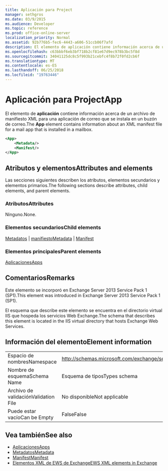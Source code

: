 ```yaml
---
title: Aplicación para Project
manager: sethgros
ms.date: 03/9/2015
ms.audience: Developer
ms.topic: reference
ms.prod: office-online-server
localization_priority: Normal
ms.assetid: 92b776b5-fec6-4443-a606-51ccb06f7afd
description: El elemento de aplicación contiene información acerca de un archivo de manifiesto XML para una aplicación de correo que se instala en un buzón de correo.
ms.openlocfilehash: c63bbbf6eb3bf718b2cf81e67d9ec978b3bc5f8d
ms.sourcegitcommit: 34041125dc8c5f993b21cebfc4f8b72f0fd2cb6f
ms.translationtype: MT
ms.contentlocale: es-ES
ms.lasthandoff: 06/25/2018
ms.locfileid: "19763446"
---
```

# <a name="app"></a><span data-ttu-id="fd0b5-103">Aplicación para Project</span><span class="sxs-lookup"><span data-stu-id="fd0b5-103">App</span></span>

<span data-ttu-id="fd0b5-104">El elemento de **aplicación** contiene información acerca de un archivo de manifiesto XML para una aplicación de correo que se instala en un buzón de correo.</span><span class="sxs-lookup"><span data-stu-id="fd0b5-104">The **App** element contains information about an XML manifest file for a mail app that is installed in a mailbox.</span></span> 
  
```XML
<App>
    <Metadata/>
    <Manifest/>
</App>
```

## <a name="attributes-and-elements"></a><span data-ttu-id="fd0b5-105">Atributos y elementos</span><span class="sxs-lookup"><span data-stu-id="fd0b5-105">Attributes and elements</span></span>

<span data-ttu-id="fd0b5-106">Las secciones siguientes describen los atributos, elementos secundarios y elementos primarios.</span><span class="sxs-lookup"><span data-stu-id="fd0b5-106">The following sections describe attributes, child elements, and parent elements.</span></span>
  
### <a name="attributes"></a><span data-ttu-id="fd0b5-107">Atributos</span><span class="sxs-lookup"><span data-stu-id="fd0b5-107">Attributes</span></span>

<span data-ttu-id="fd0b5-108">Ninguno.</span><span class="sxs-lookup"><span data-stu-id="fd0b5-108">None.</span></span>
  
### <a name="child-elements"></a><span data-ttu-id="fd0b5-109">Elementos secundarios</span><span class="sxs-lookup"><span data-stu-id="fd0b5-109">Child elements</span></span>

<span data-ttu-id="fd0b5-110">[Metadatos](metadata-ex15websvcsotherref.md) | [manifiesto](manifest.md)</span><span class="sxs-lookup"><span data-stu-id="fd0b5-110">[Metadata](metadata-ex15websvcsotherref.md) | [Manifest](manifest.md)</span></span>
  
### <a name="parent-elements"></a><span data-ttu-id="fd0b5-111">Elementos principales</span><span class="sxs-lookup"><span data-stu-id="fd0b5-111">Parent elements</span></span>

[<span data-ttu-id="fd0b5-112">Aplicaciones</span><span class="sxs-lookup"><span data-stu-id="fd0b5-112">Apps</span></span>](apps.md)
  
## <a name="remarks"></a><span data-ttu-id="fd0b5-113">Comentarios</span><span class="sxs-lookup"><span data-stu-id="fd0b5-113">Remarks</span></span>

<span data-ttu-id="fd0b5-114">Este elemento se incorporó en Exchange Server 2013 Service Pack 1 (SP1).</span><span class="sxs-lookup"><span data-stu-id="fd0b5-114">This element was introduced in Exchange Server 2013 Service Pack 1 (SP1).</span></span>
  
<span data-ttu-id="fd0b5-115">El esquema que describe este elemento se encuentra en el directorio virtual IIS que hospeda los servicios Web Exchange.</span><span class="sxs-lookup"><span data-stu-id="fd0b5-115">The schema that describes this element is located in the IIS virtual directory that hosts Exchange Web Services.</span></span>
  
## <a name="element-information"></a><span data-ttu-id="fd0b5-116">Información del elemento</span><span class="sxs-lookup"><span data-stu-id="fd0b5-116">Element information</span></span>

|||
|:-----|:-----|
|<span data-ttu-id="fd0b5-117">Espacio de nombres</span><span class="sxs-lookup"><span data-stu-id="fd0b5-117">Namespace</span></span>  <br/> |http://schemas.microsoft.com/exchange/services/2006/types  <br/> |
|<span data-ttu-id="fd0b5-118">Nombre de esquema</span><span class="sxs-lookup"><span data-stu-id="fd0b5-118">Schema Name</span></span>  <br/> |<span data-ttu-id="fd0b5-119">Esquema de tipos</span><span class="sxs-lookup"><span data-stu-id="fd0b5-119">Types schema</span></span>  <br/> |
|<span data-ttu-id="fd0b5-120">Archivo de validación</span><span class="sxs-lookup"><span data-stu-id="fd0b5-120">Validation File</span></span>  <br/> |<span data-ttu-id="fd0b5-121">No disponible</span><span class="sxs-lookup"><span data-stu-id="fd0b5-121">Not applicable</span></span>  <br/> |
|<span data-ttu-id="fd0b5-122">Puede estar vacío</span><span class="sxs-lookup"><span data-stu-id="fd0b5-122">Can be Empty</span></span>  <br/> |<span data-ttu-id="fd0b5-123">False</span><span class="sxs-lookup"><span data-stu-id="fd0b5-123">False</span></span>  <br/> |
   
## <a name="see-also"></a><span data-ttu-id="fd0b5-124">Vea también</span><span class="sxs-lookup"><span data-stu-id="fd0b5-124">See also</span></span>

- [<span data-ttu-id="fd0b5-125">Aplicaciones</span><span class="sxs-lookup"><span data-stu-id="fd0b5-125">Apps</span></span>](apps.md)
- [<span data-ttu-id="fd0b5-126">Metadatos</span><span class="sxs-lookup"><span data-stu-id="fd0b5-126">Metadata</span></span>](metadata-ex15websvcsotherref.md)
- [<span data-ttu-id="fd0b5-127">Manifest</span><span class="sxs-lookup"><span data-stu-id="fd0b5-127">Manifest</span></span>](manifest.md)
- [<span data-ttu-id="fd0b5-128">Elementos XML de EWS de Exchange</span><span class="sxs-lookup"><span data-stu-id="fd0b5-128">EWS XML elements in Exchange</span></span>](ews-xml-elements-in-exchange.md)

